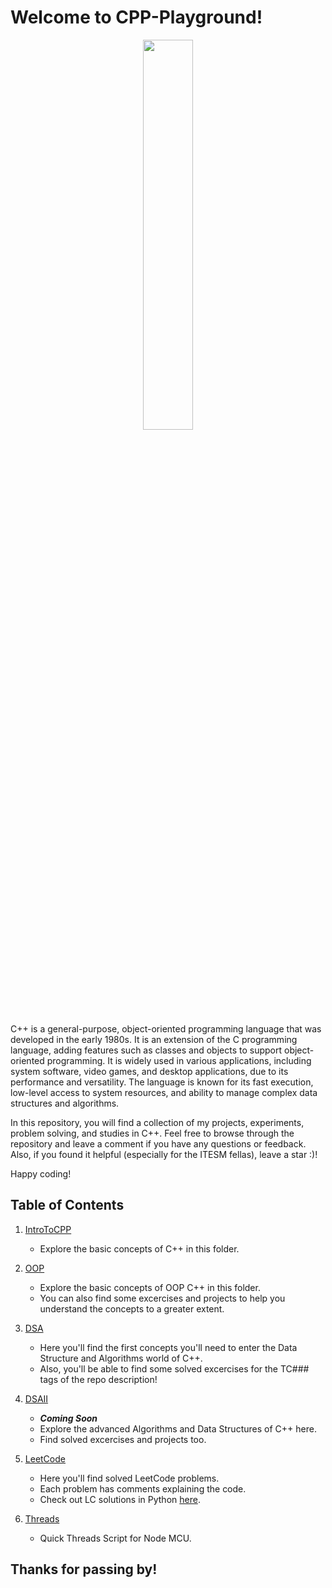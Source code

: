 # Welcome to CPP-Playground!

<p align="center">
    <img src="https://res.cloudinary.com/practicaldev/image/fetch/s--xVCufn18--/c_limit%2Cf_auto%2Cfl_progressive%2Cq_66%2Cw_880/https://dev-to-uploads.s3.amazonaws.com/uploads/articles/5nnkrcc3kixypm642opg.gif" class="center" width="40%" height="40%">
</p>

C++ is a general-purpose, object-oriented programming language that was developed in the early 1980s. It is an extension of the C programming language, adding features such as classes and objects to support object-oriented programming. It is widely used in various applications, including system software, video games, and desktop applications, due to its performance and versatility. The language is known for its fast execution, low-level access to system resources, and ability to manage complex data structures and algorithms.

In this repository, you will find a collection of my projects, experiments, problem solving, and studies in C++. Feel free to browse through the repository and leave a comment if you have any questions or feedback. Also, if you found it helpful (especially for the ITESM fellas), leave a star :)!

Happy coding! 

## Table of Contents

1. [IntroToCPP](https://github.com/SoMa-0/CPP-Playground/tree/main/IntroToCPP/C%2B%2B)
    - Explore the basic concepts of C++ in this folder.

2. [OOP](https://github.com/SoMa-0/CPP-Playground/tree/main/OOP)
    - Explore the basic concepts of OOP C++ in this folder.
    - You can also find some excercises and projects to help you understand the concepts to a greater extent.

3. [DSA](https://github.com/SoMa-0/CPP-Playground/tree/main/DSA)
    - Here you'll find the first concepts you'll need to enter the Data Structure and Algorithms world of C++.
    - Also, you'll be able to find some solved excercises for the TC### tags of the repo description!
 
4. [DSAII]()
    - ***Coming Soon***
    - Explore the advanced Algorithms and Data Structures of C++ here.
    - Find solved excercises and projects too.
 
5. [LeetCode](https://github.com/SoMa-0/CPP-Playground/tree/main/LeetCode)
    - Here you'll find solved LeetCode problems.
    - Each problem has comments explaining the code.
    - Check out LC solutions in Python [here](https://github.com/Axel3246/Python-Playground/tree/main/LeetCode).
    
6. [Threads](https://github.com/SoMa-0/CPP-Playground/tree/main/Threads)
    - Quick Threads Script for Node MCU.
    
## Thanks for passing by!
